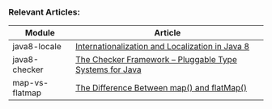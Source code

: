 ### Relevant Articles: 

Module | Article
--|--
java8-locale | [Internationalization and Localization in Java 8](http://www.baeldung.com/java-8-localization)
java8-checker | [The Checker Framework – Pluggable Type Systems for Java](http://www.baeldung.com/checker-framework)
map-vs-flatmap | [The Difference Between map() and flatMap()](https://www.baeldung.com/java-difference-map-and-flatmap)
